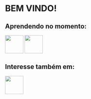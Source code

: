 # BEM VINDO!

## Aprendendo no momento:
<img src="https://devicon-website.vercel.app/api/go/original-wordmark.svg" width="60" height="60"></img>
<img src="https://devicon-website.vercel.app/api/go/original.svg" width="60" height="60"></img>


## Interesse também em:
<img src="https://devicon-website.vercel.app/api/nodejs/original.svg" width="60" height="60" /></img>
          
